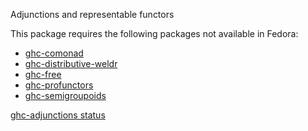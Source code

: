 Adjunctions and representable functors

This package requires the following packages not available in Fedora:

* [ghc-comonad](../ghc-comonad)
* [ghc-distributive-weldr](../ghc-distributive-weldr)
* [ghc-free](../ghc-free)
* [ghc-profunctors](../ghc-profunctors)
* [ghc-semigroupoids](../ghc-semigroupoids)

[ghc-adjunctions status](https://copr.fedorainfracloud.org/coprs/dshea/bdcs-haskell-deps/package/ghc-adjunctions/status_image/last_build.png)
